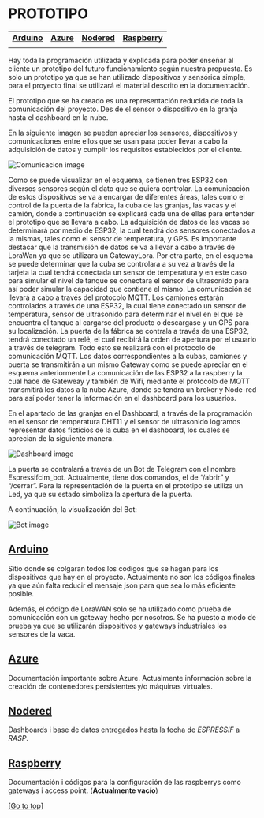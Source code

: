 # PROTOTIPO

| | | | |
|-|-|-|-|
|[**Arduino**](#Arduino) |[**Azure**](#Azure) |[**Nodered**](#Nodered) |[**Raspberry**](#Raspberry)|
| | | | |

Hay toda la programación utilizada y explicada para poder enseñar al cliente un prototipo del futuro funcionamiento según nuestra propuesta. Es solo un prototipo ya que se han utilizado dispositivos y sensórica simple, para el proyecto final se utilizará el material descrito en la documentación. 

El prototipo que se ha creado es una representación reducida de toda la comunicación del proyecto. Des de el sensor o dispositivo en la granja hasta el dashboard en la nube.

En la siguiente imagen se pueden apreciar los sensores, dispositivos y comunicaciones entre ellos que se usan para poder llevar a cabo la adquisición de datos y cumplir los requisitos establecidos por el cliente. 

![Comunicacion image](Imágenes/Diagrama_comunicacion.png)

Como se puede visualizar en el esquema, se tienen tres ESP32 con diversos sensores según el dato que se quiera controlar. La comunicación de estos dispositivos se va a encargar de diferentes áreas, tales como el control de la puerta de la fabrica, la cuba de las granjas, las vacas y el camión, donde a continuación se explicará cada una de ellas para entender el prototipo que se llevara a cabo.
La adquisición de datos de las vacas se determinará por medio de ESP32, la cual tendrá dos sensores conectados a la mismas, tales como el sensor de temperatura, y GPS. Es importante destacar que la transmisión de datos se va a llevar a cabo a través de LoraWan ya que se utilizara un GatewayLora. 
Por otra parte, en el esquema se puede determinar que la cuba se controlara a su vez a través de la tarjeta la cual tendrá conectada un sensor de temperatura y en este caso para simular el nivel de tanque se conectara el sensor de ultrasonido para así poder simular la capacidad que contiene el mismo. La comunicación se llevará a cabo a través del protocolo MQTT.
Los camiones estarán controlados a través de una ESP32, la cual tiene conectado un sensor de temperatura, sensor de ultrasonido para determinar el nivel en el que se encuentra el tanque al cargarse del producto o descargase y un GPS para su localización.
La puerta de la fábrica se contrala a través de una ESP32, tendrá conectado un relé, el cual recibirá la orden de apertura por el usuario a través de telegram. Todo esto se realizará con el protocolo de comunicación MQTT. 
Los datos correspondientes a la cubas, camiones y puerta se transmitirán a un mismo Gateway como se puede apreciar en el esquema anteriormente
La comunicación de las ESP32 a la raspberry la cual hace de Gateweay y también de Wifi,  mediante el protocolo de MQTT transmitirá los datos a la nube Azure, donde se tendra un broker y Node-red para así poder tener la información en el dashboard para los usuarios.

En el apartado de las granjas en el Dashboard, a través de la programación en el sensor de temperatura DHT11 y el sensor de ultrasonido logramos representar datos ficticios de la cuba en el dashboard, los cuales se aprecian de la siguiente manera. 

![Dashboard image](Imágenes/Dashboard_Valores_Reales.png)

La puerta se contralará a través de un Bot de Telegram con el nombre Espressifcim_bot. Actualmente, tiene dos comandos, el de “/abrir” y “/cerrar”. Para la representación de la puerta en el prototipo se utiliza un Led, ya que su estado simboliza la apertura de la puerta.

A continuación, la visualización del Bot: 

![Bot image](Imágenes/Telegram_bot.png)

## [Arduino](/Arduino)
Sitio donde se colgaran todos los codigos que se hagan para los dispositivos que hay en el proyecto. Actualmente no son los códigos finales ya que aún falta reducir el mensaje json para que sea lo más eficiente posible.

Además, el código de LoraWAN solo se ha utilizado como prueba de comunicación con un gateway hecho por nosotros. Se ha puesto a modo de prueba ya que se utilizarán dispositivos y gateways industriales los sensores de la vaca.


## [Azure](/Azure)
Documentación importante sobre Azure. Actualmente información sobre la creación de contenedores persistentes y/o máquinas virtuales.


## [Nodered](/Nodered)
Dashboards i base de datos entregados hasta la fecha de _ESPRESSIF_ a _RASP_.


## [Raspberry](/Raspberry)
Documentación i códigos para la configuración de las raspberrys como gateways i access point. (**Actualmente vacío**)

[[Go to top]](#Prototipo)
